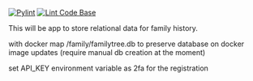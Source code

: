 [![Pylint](https://github.com/andylebedev/Family-records/actions/workflows/pylint.yml/badge.svg)](https://github.com/andylebedev/Family-records/actions/workflows/pylint.yml)
[![Lint Code Base](https://github.com/andriiguthub/Family-records/actions/workflows/super-linter.yml/badge.svg)](https://github.com/andriiguthub/Family-records/actions/workflows/super-linter.yml)

This will be app to store relational data for family history.

with docker map /family/familytree.db to preserve database on docker image updates (require manual db creation at the moment)

set API_KEY environment variable as 2fa for the registration
